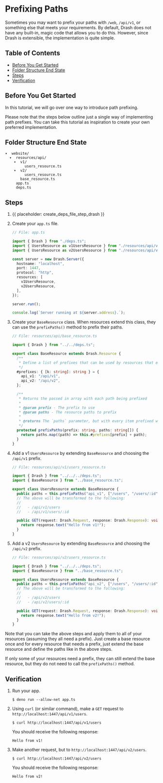 # Prefixing Paths

Sometimes you may want to prefix your paths with `/web`, `/api/v1`, or something
else that meets your requirements. By default, Drash does not have any built-in,
magic code that allows you to do this. However, since Drash is extensible, the
implementation is quite simple.

## Table of Contents

- [Before You Get Started](#before-you-get-started)
- [Folder Structure End State](#folder-structure-end-state)
- [Steps](#steps)
- [Verification](#verification)

## Before You Get Started

In this tutorial, we will go over one way to introduce path prefixing.

Please note that the steps below outline just a single way of implementing path
prefixes. You can take this tutorial as inspiration to create your own preferred
implementation.

## Folder Structure End State

```text
▾  website/
  ▾  resources/api/
    ▾  v1/
         users_resource.ts
    ▾  v2/
         users_resource.ts
       base_resource.ts
     app.ts
     deps.ts
```

## Steps

1. {{ placeholder: create_deps_file_step_drash }}

1. Create your `app.ts` file.

   ```typescript
   // File: app.ts

   import { Drash } from "./deps.ts";
   import { UsersResource as v1UsersResource } from "./resources/api/v1/users_resource.ts";
   import { UsersResource as v2UsersResource } from "./resources/api/v2/users_resource.ts";

   const server = new Drash.Server({
     hostname: "localhost",
     port: 1447,
     protocol: "http",
     resources: [
       v1UsersResource,
       v2UsersResource,
     ],
   });

   server.run();

   console.log(`Server running at ${server.address}.`);
   ```

1. Create your `BaseResource` class. When resources extend this class, they can
   use the `prefixPaths()` method to prefix their paths.

   ```ts
   // File: resources/api/base_resource.ts

   import { Drash } from "../../deps.ts";

   export class BaseResource extends Drash.Resource {
     /**
      * Define a list of prefixes that can be used by resources that extend this class.
      */
     #prefixes: { [k: string]: string } = {
       api_v1: "/api/v1",
       api_v2: "/api/v2",
     };

     /**
      * Returns the passed in array with each path being prefixed
      *
      * @param prefix - The prefix to use
      * @param paths - The resource paths to prefix
      *
      * @returns The `paths` parameter, but with every item prefixed with `this.#prefix`
      */
     protected prefixPaths(prefix: string, paths: string[]) {
       return paths.map((path) => this.#prefixes[prefix] + path);
     }
   }
   ```

1. Add a v1 `UsersResource` by extending `BaseResource` and choosing the
   `/api/v1` prefix.

   ```ts
   // File: resources/api/v1/users_resource.ts

   import { Drash } from "../../../deps.ts";
   import { BaseResource } from "../base_resource.ts";

   export class UsersResource extends BaseResource {
     public paths = this.prefixPaths("api_v1", ["/users", "/users/:id"]);
     // The above will be transformed to the following:
     //
     //   - /api/v1/users
     //   - /api/v1/users/:id

     public GET(request: Drash.Request, response: Drash.Response): void {
       return response.text("Hello from v1!");
     }
   }
   ```

1. Add a v2 `UsersResource` by extending `BaseResource` and choosing the
   `/api/v2` prefix.

   ```ts
   // File: resources/api/v2/users_resource.ts

   import { Drash } from "../../../deps.ts";
   import { BaseResource } from "../base_resource.ts";

   export class UsersResource extends BaseResource {
     public paths = this.prefixPaths("api_v2", ["/users", "/users/:id"]);
     // The above will be transformed to the following:
     //
     //   - /api/v2/users
     //   - /api/v2/users/:id

     public GET(request: Drash.Request, response: Drash.Response): void {
       return response.text("Hello from v2!");
     }
   }
   ```

Note that you can take the above steps and apply them to all of your resources
(assuming they all need a prefix). Just create a base resource once and for
every resource that needs a prefix, just extend the base resource and define the
paths like in the above steps.

If only some of your resources need a prefix, they can still extend the base
resource, but they do not need to call the `prefixPaths()` method.

## Verification

1. Run your app.

   ```shell
   $ deno run --allow-net app.ts
   ```

1. Using `curl` (or similar command), make a `GET` request to
   `http://localhost:1447/api/v1/users`.

   ```text
   $ curl http://localhost:1447/api/v1/users
   ```

   You should receive the following response:

   ```text
   Hello from v1!
   ```

1. Make another request, but to `http://localhost:1447/api/v2/users`.

   ```text
   $ curl http://localhost:1447/api/v2/users
   ```

   You should receive the following response:

   ```text
   Hello from v2!
   ```
